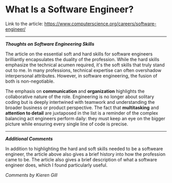 # What Is a Software Engineer?

Link to the article:
https://www.computerscience.org/careers/software-engineer/

---

***Thoughts on Software Engineering Skills***

The article on the essential soft and hard skills for software engineers brilliantly encapsulates the duality of the profession. While the hard skills emphasize the technical acumen required, it's the soft skills that truly stand out to me. In many professions, technical expertise can often overshadow interpersonal attributes. However, in software engineering, the fusion of both is non-negotiable. 

The emphasis on **communication** and **organization** highlights the collaborative nature of the role. Engineering is no longer about solitary coding but is deeply intertwined with teamwork and understanding the broader business or product perspective. The fact that **multitasking** and **attention to detail** are juxtaposed in the list is a reminder of the complex balancing act engineers perform daily: they must keep an eye on the bigger picture while ensuring every single line of code is precise. 

---

***Additional Comments***

In addition to highlighting the hard and soft skills needed to be a softweare engineer, the article above also gives a brief history into how the profession came to be. The article also gives a brief description of what a software engineer does, which I found particularly useful.

_Comments by Kieren Gill_